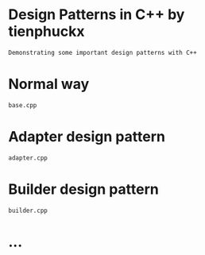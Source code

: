 # Design Patterns in C++ by tienphuckx
    Demonstrating some important design patterns with C++

# Normal way
    base.cpp

# Adapter design pattern
    adapter.cpp

# Builder design pattern
    builder.cpp

# ...
